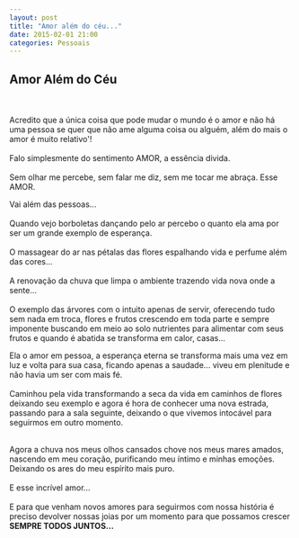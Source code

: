 ```yaml
---
layout: post
title: "Amor além do céu..."
date: 2015-02-01 21:00
categories: Pessoais
---
```


<p class="txt-post">
<h2>Amor Além do Céu</h2>
<br/><br/>
Acredito que a única coisa que pode mudar o mundo é o amor e não há uma pessoa se quer que não ame alguma coisa ou alguém, além do mais o amor é muito relativo'!
<br/><br/>
Falo simplesmente do sentimento AMOR, a essência divida.
<br/><br/>
Sem olhar me percebe, sem falar me diz, sem me tocar me abraça. Esse AMOR.
</p>

<p class="txt-post">
Vai além das pessoas...
<br/><br/>
Quando vejo borboletas dançando pelo ar percebo o quanto ela ama por ser um grande exemplo de esperança.
<br/><br/>
O massagear do ar nas pétalas das flores espalhando vida e perfume além das cores...
 <br/><br/>
A renovação da chuva que limpa o ambiente trazendo vida nova onde a sente...
 <br/><br/>
O exemplo das árvores com o intuito apenas de servir, oferecendo tudo sem nada em troca, flores e frutos crescendo em toda parte e sempre imponente buscando em meio ao solo nutrientes para alimentar com seus frutos e quando é abatida se transforma em calor, casas...
</p>

<p class="txt-post">
Ela o amor em pessoa, a esperança eterna se transforma mais uma vez em luz e volta para sua casa, ficando apenas a saudade... viveu em plenitude e não havia um ser com mais fé.
<br/><br/>
Caminhou pela vida transformando a seca da vida em caminhos de flores deixando seu exemplo e agora é hora de conhecer uma nova estrada, passando para a sala seguinte, deixando o que vivemos intocável para seguirmos em outro momento.
<br/><br/>
</p>

<p class="txt-post">
Agora a chuva nos meus olhos cansados chove nos meus mares amados, nascendo em meu coração, purificando meu íntimo e minhas emoções. Deixando os ares do meu espírito mais puro.
 <br/><br/>
E esse incrível amor...
 <br/><br/>
E para que venham novos amores para seguirmos com nossa história é preciso devolver nossas joias por um momento para que possamos crescer <b>SEMPRE TODOS JUNTOS... </b>
</p>
<br/> 